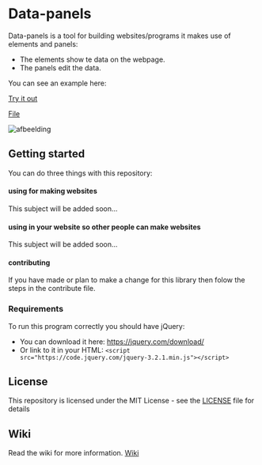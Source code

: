 # Data-panels

Data-panels is a tool for building websites/programs it makes use of elements and panels:
- The elements show te data on the webpage.
- The panels edit the data.

You can see an example here:

[Try it out](https://louistwee.github.io/Data-panels/Examples/example.html)

[File](https://github.com/Louistwee/Data-panels/blob/master/Examples/example.html)

![afbeelding](https://user-images.githubusercontent.com/27563848/26876593-3f3cd8ea-4b87-11e7-8bd0-ba0aa2ef6cd7.png)

## Getting started

You can do three things with this repository:

#### using for making websites

This subject will be added soon...

#### using in your website so other people can make websites

This subject will be added soon...

#### contributing

If you have made or plan to make a change for this library then folow the steps in the contribute file.

### Requirements
To run this program correctly you should have jQuery:
 - You can download it here: https://jquery.com/download/
 - Or link to it in your HTML: ```<script src="https://code.jquery.com/jquery-3.2.1.min.js"></script>```
 
## License

This repository is licensed under the MIT License - see the [LICENSE](LICENSE) file for details

## Wiki

Read the wiki for more information.
[Wiki](../../wiki)

